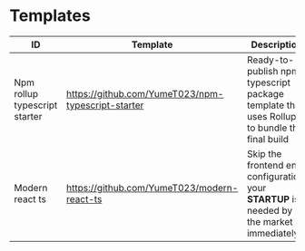 # Templates

<table>

  <thead>
    <tr>
      <th>
        ID
      </th>
      <th>
        Template
      </th>
      <th>
        Description
      </th>
    </tr>
  </thead>

  <tbody>
    <tr>
      <td>
        Npm rollup typescript starter
      </td>
      <td>
        <a href="https://github.com/YumeT023/npm-typescript-starter">https://github.com/YumeT023/npm-typescript-starter</a>
      </td>
      <td>
        Ready-to-publish npm typescript package template that uses Rollup to bundle the final build
      </td>
    </tr>
    <tr>
      <td>
        Modern react ts
      </td>
      <td>
        <a href="https://github.com/YumeT023/modern-react-ts">https://github.com/YumeT023/modern-react-ts</a>
      </td>
      <td>
        Skip the frontend env configuration, your <strong>STARTUP</strong> is needed by the market immediately
      </td>
    </tr>
  </tbody>

</table>
